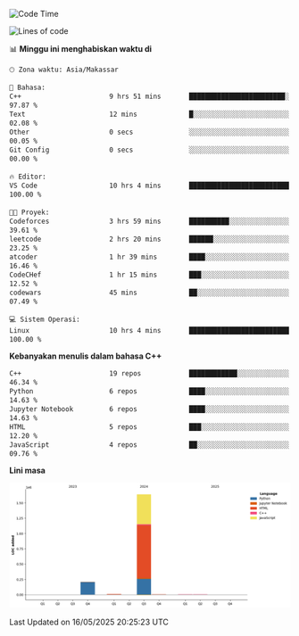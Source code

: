 <!--START_SECTION:waka-->
![Code Time](http://img.shields.io/badge/Code%20Time-213%20hrs%2043%20mins-blue)

![Lines of code](https://img.shields.io/badge/Sejak%20Hello%20World%20aku%20telah%20menulis-1.9%20million%20baris%20kode-blue)

📊 **Minggu ini menghabiskan waktu di** 

```text
🕑︎ Zona waktu: Asia/Makassar

💬 Bahasa: 
C++                      9 hrs 51 mins       ████████████████████████░   97.87 % 
Text                     12 mins             █░░░░░░░░░░░░░░░░░░░░░░░░   02.08 % 
Other                    0 secs              ░░░░░░░░░░░░░░░░░░░░░░░░░   00.05 % 
Git Config               0 secs              ░░░░░░░░░░░░░░░░░░░░░░░░░   00.00 % 

🔥 Editor: 
VS Code                  10 hrs 4 mins       █████████████████████████   100.00 % 

🐱‍💻 Proyek: 
Codeforces               3 hrs 59 mins       ██████████░░░░░░░░░░░░░░░   39.61 % 
leetcode                 2 hrs 20 mins       ██████░░░░░░░░░░░░░░░░░░░   23.25 % 
atcoder                  1 hr 39 mins        ████░░░░░░░░░░░░░░░░░░░░░   16.46 % 
CodeCHef                 1 hr 15 mins        ███░░░░░░░░░░░░░░░░░░░░░░   12.52 % 
codewars                 45 mins             ██░░░░░░░░░░░░░░░░░░░░░░░   07.49 % 

💻 Sistem Operasi: 
Linux                    10 hrs 4 mins       █████████████████████████   100.00 % 
```

**Kebanyakan menulis dalam bahasa C++** 

```text
C++                      19 repos            ████████████░░░░░░░░░░░░░   46.34 % 
Python                   6 repos             ████░░░░░░░░░░░░░░░░░░░░░   14.63 % 
Jupyter Notebook         6 repos             ████░░░░░░░░░░░░░░░░░░░░░   14.63 % 
HTML                     5 repos             ███░░░░░░░░░░░░░░░░░░░░░░   12.20 % 
JavaScript               4 repos             ██░░░░░░░░░░░░░░░░░░░░░░░   09.76 % 
```



**Lini masa**

![Lines of Code chart](https://raw.githubusercontent.com/yusuf601/yusuf601/main/assets/bar_graph.png)


 Last Updated on 16/05/2025 20:25:23 UTC
<!--END_SECTION:waka-->
